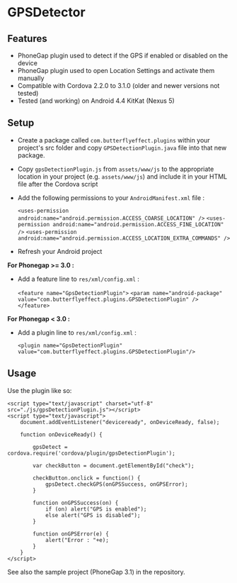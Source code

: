 GPSDetector
===========

Features
--------

- PhoneGap plugin used to detect if the GPS if enabled or disabled on the device
- PhoneGap plugin used to open Location Settings and activate them manually
- Compatible with Cordova 2.2.0 to 3.1.0 (older and newer versions not tested)
- Tested (and working) on Android 4.4 KitKat (Nexus 5)


Setup
-----

- Create a package called `com.butterflyeffect.plugins` within your project's src folder and copy `GPSDetectionPlugin.java` file into that new package.

- Copy `gpsDetectionPlugin.js` from `assets/www/js` to the appropriate location in your project (e.g. `assets/www/js`)
  and include it in your HTML file after the Cordova script
  
- Add the following permissions to your `AndroidManifest.xml` file :

	`<uses-permission android:name="android.permission.ACCESS_COARSE_LOCATION" />`
	`<uses-permission android:name="android.permission.ACCESS_FINE_LOCATION" />`
	`<uses-permission android:name="android.permission.ACCESS_LOCATION_EXTRA_COMMANDS" />`
	
- Refresh your Android project



**For Phonegap >= 3.0 :**

- Add a feature line to `res/xml/config.xml` :

    `<feature name="GpsDetectionPlugin">`
		`<param name="android-package" value="com.butterflyeffect.plugins.GPSDetectionPlugin" />`
    `</feature>`

**For Phonegap < 3.0 :**

- Add a plugin line to `res/xml/config.xml` :

    `<plugin name="GpsDetectionPlugin" value="com.butterflyeffect.plugins.GPSDetectionPlugin"/>`
    

Usage
-----

Use the plugin like so:

    <script type="text/javascript" charset="utf-8" src="./js/gpsDetectionPlugin.js"></script>
    <script type="text/javascript">
		document.addEventListener("deviceready", onDeviceReady, false);
		
		function onDeviceReady() {
		
			gpsDetect = cordova.require('cordova/plugin/gpsDetectionPlugin');
		
			var checkButton = document.getElementById("check");
			
			checkButton.onclick = function() {
				gpsDetect.checkGPS(onGPSSuccess, onGPSError);
			} 
			
			function onGPSSuccess(on) {
				if (on) alert("GPS is enabled");
				else alert("GPS is disabled");
			}
			
			function onGPSError(e) {
				alert("Error : "+e);
			}
		}
	</script>

See also the sample project (PhoneGap 3.1) in the repository.
